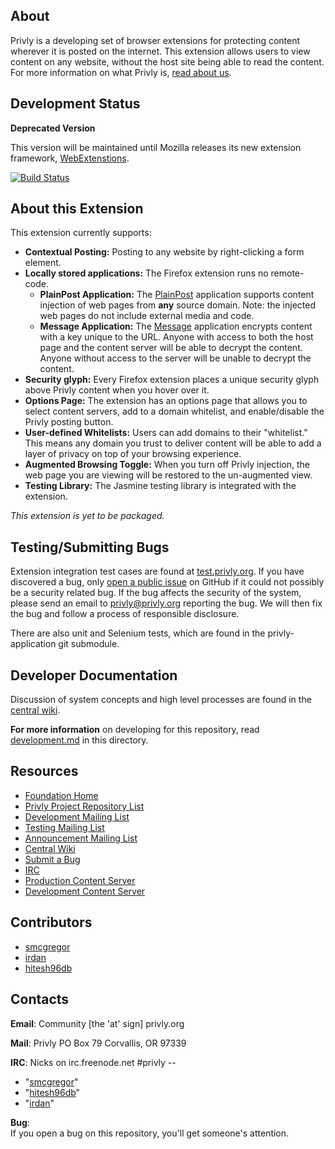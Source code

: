 ## About ##

Privly is a developing set of browser extensions for protecting content wherever it is posted on the internet. This extension allows users to view content on any website, without the host site being able to read the content. For more information on what Privly is, [read about us](https://priv.ly/pages/about).

## Development Status ##

**Deprecated Version**

This version will be maintained until Mozilla releases its new extension framework, [WebExtenstions](https://blog.mozilla.org/addons/2015/08/21/the-future-of-developing-firefox-add-ons/).

[![Build Status](https://travis-ci.org/privly/privly-jetpack.svg)](https://travis-ci.org/privly/privly-jetpack)

## About this Extension ##

This extension currently supports:

* **Contextual Posting:** Posting to any website by right-clicking a form element.
* **Locally stored applications:** The Firefox extension runs no remote-code.
  * **PlainPost Application:** The [PlainPost][PlainPost] application supports content injection of web pages from **any** source domain. Note: the injected web pages do not include external media and code.
  * **Message Application:** The [Message][Message] application encrypts content with a key unique to the URL. Anyone with access to both the host page and the content server will be able to decrypt the content. Anyone without access to the server will be unable to decrypt the content.
* **Security glyph:** Every Firefox extension places a unique security glyph above Privly content when you hover over it.
* **Options Page:** The extension has an options page that allows you to select content servers, add to a domain whitelist, and enable/disable the Privly posting button.
* **User-defined Whitelists:** Users can add domains to their "whitelist." This means any domain you trust to deliver content will be able to add a layer of privacy on top of your browsing experience.
* **Augmented Browsing Toggle:** When you turn off Privly injection, the web page you are viewing will be restored to the un-augmented view.
* **Testing Library:** The Jasmine testing library is integrated with the extension.

*This extension is yet to be packaged.*

## Testing/Submitting Bugs ##

Extension integration test cases are found at [test.privly.org](http://test.privly.org). If you have discovered a bug, only [open a public issue](https://github.com/privly/privly-jetpack/issues/new) on GitHub if it could not possibly be a security related bug. If the bug affects the security of the system, please send an email to privly@privly.org reporting the bug. We will then fix the bug and follow a process of responsible disclosure.

There are also unit and Selenium tests, which are found in the privly-application git submodule.

## Developer Documentation ##

Discussion of system concepts and high level processes are found in the 
[central wiki](https://github.com/privly/privly-organization/wiki).

**For more information** on developing for this repository, read [development.md](https://github.com/privly/privly-jetpack/blob/master/development.md) in this directory.

## Resources ##

* [Foundation Home](http://www.privly.org)
* [Privly Project Repository List](https://github.com/privly)
* [Development Mailing List](http://groups.google.com/group/privly)
* [Testing Mailing List](http://groups.google.com/group/privly-test)
* [Announcement Mailing List](http://groups.google.com/group/privly-announce)
* [Central Wiki](https://github.com/privly/privly-organization/wiki)
* [Submit a Bug](http://www.privly.org/content/bug-report)
* [IRC](http://www.privly.org/content/irc)
* [Production Content Server](https://privlyalpha.org)
* [Development Content Server](https://dev.privly.org)

## Contributors ##

* [smcgregor](https://github.com/smcgregor)
* [irdan](https://github.com/irdan)
* [hitesh96db](https://github.com/hitesh96db)

## Contacts ##

**Email**:
Community [the 'at' sign] privly.org

**Mail**:
Privly
PO Box 79
Corvallis, OR 97339

**IRC**:
Nicks on irc.freenode.net #privly --
* "[smcgregor](https://github.com/smcgregor)"
* "[hitesh96db](https://github.com/hitesh96db)"
* "[irdan](https://github.com/irdan)"

**Bug**:  
If you open a bug on this repository, you'll get someone's attention.

[Message]: https://github.com/privly/privly-applications/blob/master/Message/docs/ZeroBin.md "ZeroBins"
[PlainPost]: https://github.com/privly/privly-applications/blob/master/PlainPost/docs/Posts.md "Plain Posts"
